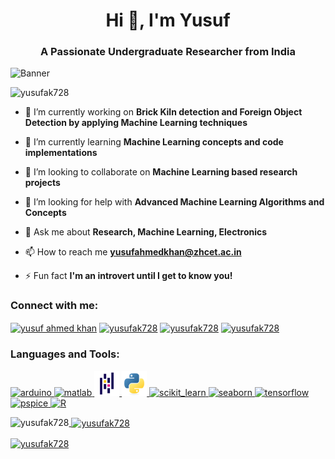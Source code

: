 <h1 align="center">Hi 👋, I'm Yusuf</h1>
<h3 align="center">A Passionate Undergraduate Researcher from India</h3>

![Banner](https://res.cloudinary.com/superfolio/image/upload/v1620689979/68747470733a2f2f692e70696e696d672e636f6d2f6f726967696e616c732f63362f33332f63322f63363333633230656465383266306530636564376435373064626533613166332e676966_yjuh2s.gif)



<p align="left"> <img src="https://komarev.com/ghpvc/?username=yusufak728&label=Profile%20views&color=0e75b6&style=flat" alt="yusufak728" /> </p>

- 🔭 I’m currently working on **Brick Kiln detection and Foreign Object Detection by applying Machine Learning techniques**

- 🌱 I’m currently learning **Machine Learning concepts and code implementations**

- 👯 I’m looking to collaborate on **Machine Learning based research projects**

- 🤝 I’m looking for help with **Advanced Machine Learning Algorithms and Concepts**

- 💬 Ask me about **Research, Machine Learning, Electronics**

- 📫 How to reach me **yusufahmedkhan@zhcet.ac.in**

- ⚡ Fun fact **I'm an introvert until I get to know you!**

<h3 align="left">Connect with me:</h3>
<p align="left">
<a href="https://www.linkedin.com/in/yusuf-ahmed-khan-7b6539215/" target="_blank"><img align="center" src="https://raw.githubusercontent.com/rahuldkjain/github-profile-readme-generator/master/src/images/icons/Social/linked-in-alt.svg" alt="yusuf ahmed khan" height="30" width="40" /></a>
<a href="https://instagram.com/yusufak728" target="_blank"><img align="center" src="https://raw.githubusercontent.com/rahuldkjain/github-profile-readme-generator/master/src/images/icons/Social/instagram.svg" alt="yusufak728" height="30" width="40" /></a>
<a href="https://scholar.google.com/citations?user=npbfYnMAAAAJ&hl=en" target="_blank"><img align="center" src="https://upload.wikimedia.org/wikipedia/commons/c/c7/Google_Scholar_logo.svg" alt="yusufak728" height="30" width="40" /></a>
<a href="https://www.researchgate.net/profile/Yusuf-Khan-35" target="_blank"><img align="center" src="https://upload.wikimedia.org/wikipedia/commons/a/aa/ResearchGate_Logo.png" alt="yusufak728" height="30" width="80" /></a>

  

</p>

<h3 align="left">Languages and Tools:</h3>
<p align="left"> <a href="https://www.arduino.cc/" target="_blank" rel="noreferrer"> <img src="https://cdn.worldvectorlogo.com/logos/arduino-1.svg" alt="arduino" width="40" height="40"/> 
</a> <a href="https://www.mathworks.com/" target="_blank" rel="noreferrer"> <img src="https://upload.wikimedia.org/wikipedia/commons/2/21/Matlab_Logo.png" alt="matlab" width="40" height="40"/> 
</a> <a href="https://pandas.pydata.org/" target="_blank" rel="noreferrer"> <img src="https://raw.githubusercontent.com/devicons/devicon/2ae2a900d2f041da66e950e4d48052658d850630/icons/pandas/pandas-original.svg" alt="pandas" width="40" height="40"/> 
</a> <a href="https://www.python.org" target="_blank" rel="noreferrer"> <img src="https://raw.githubusercontent.com/devicons/devicon/master/icons/python/python-original.svg" alt="python" width="40" height="40"/> 
</a> <a href="https://scikit-learn.org/" target="_blank" rel="noreferrer"> <img src="https://upload.wikimedia.org/wikipedia/commons/0/05/Scikit_learn_logo_small.svg" alt="scikit_learn" width="40" height="40"/> 
</a> <a href="https://seaborn.pydata.org/" target="_blank" rel="noreferrer"> <img src="https://seaborn.pydata.org/_images/logo-mark-lightbg.svg" alt="seaborn" width="40" height="40"/> 
</a> <a href="https://www.tensorflow.org" target="_blank" rel="noreferrer"> <img src="https://www.vectorlogo.zone/logos/tensorflow/tensorflow-icon.svg" alt="tensorflow" width="40" height="40"/> </a> 
</a> <a href="https://www.pspice.com/" target="_blank" rel="noreferrer"> <img src="https://www.pspice.com/sites/default/files/logo.png" alt="pspice" width="60" height="40"/> 
</a> <a href="https://www.r-project.org/about.html" target="_blank" rel="noreferrer"> <img src="https://upload.wikimedia.org/wikipedia/commons/thumb/1/1b/R_logo.svg/724px-R_logo.svg.png?20160212050515" alt="R" width="40" height="40"/> 
  
</p>




<p><img align="left" src="https://github-readme-stats.vercel.app/api/top-langs?username=yusufak728&show_icons=true&locale=en&layout=compact" alt="yusufak728" /></p>

<p>&nbsp;<img align="center" src="https://github-readme-stats.vercel.app/api?username=yusufak728&show_icons=true&locale=en" alt="yusufak728" /></p>

<p><img align="center" src="https://github-readme-streak-stats.herokuapp.com/?user=yusufak728&" alt="yusufak728" /></p>
